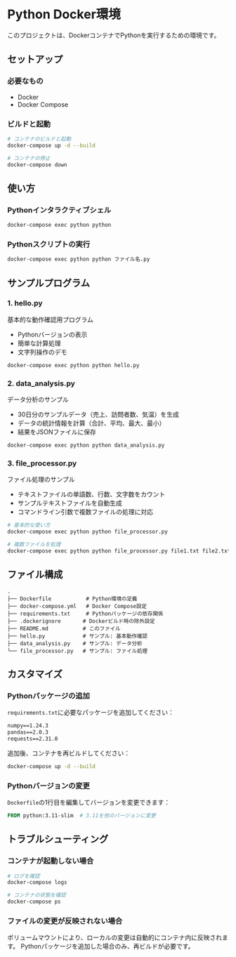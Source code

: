 # Python Docker環境

このプロジェクトは、DockerコンテナでPythonを実行するための環境です。

## セットアップ

### 必要なもの
- Docker
- Docker Compose

### ビルドと起動

```bash
# コンテナのビルドと起動
docker-compose up -d --build

# コンテナの停止
docker-compose down
```

## 使い方

### Pythonインタラクティブシェル
```bash
docker-compose exec python python
```

### Pythonスクリプトの実行
```bash
docker-compose exec python python ファイル名.py
```

## サンプルプログラム

### 1. hello.py
基本的な動作確認用プログラム
- Pythonバージョンの表示
- 簡単な計算処理
- 文字列操作のデモ

```bash
docker-compose exec python python hello.py
```

### 2. data_analysis.py
データ分析のサンプル
- 30日分のサンプルデータ（売上、訪問者数、気温）を生成
- データの統計情報を計算（合計、平均、最大、最小）
- 結果をJSONファイルに保存

```bash
docker-compose exec python python data_analysis.py
```

### 3. file_processor.py
ファイル処理のサンプル
- テキストファイルの単語数、行数、文字数をカウント
- サンプルテキストファイルを自動生成
- コマンドライン引数で複数ファイルの処理に対応

```bash
# 基本的な使い方
docker-compose exec python python file_processor.py

# 複数ファイルを処理
docker-compose exec python python file_processor.py file1.txt file2.txt
```

## ファイル構成

```
.
├── Dockerfile           # Python環境の定義
├── docker-compose.yml   # Docker Compose設定
├── requirements.txt     # Pythonパッケージの依存関係
├── .dockerignore       # Dockerビルド時の除外設定
├── README.md           # このファイル
├── hello.py            # サンプル: 基本動作確認
├── data_analysis.py    # サンプル: データ分析
└── file_processor.py   # サンプル: ファイル処理
```

## カスタマイズ

### Pythonパッケージの追加
`requirements.txt`に必要なパッケージを追加してください：

```txt
numpy==1.24.3
pandas==2.0.3
requests==2.31.0
```

追加後、コンテナを再ビルドしてください：
```bash
docker-compose up -d --build
```

### Pythonバージョンの変更
`Dockerfile`の1行目を編集してバージョンを変更できます：
```dockerfile
FROM python:3.11-slim  # 3.11を他のバージョンに変更
```

## トラブルシューティング

### コンテナが起動しない場合
```bash
# ログを確認
docker-compose logs

# コンテナの状態を確認
docker-compose ps
```

### ファイルの変更が反映されない場合
ボリュームマウントにより、ローカルの変更は自動的にコンテナ内に反映されます。
Pythonパッケージを追加した場合のみ、再ビルドが必要です。